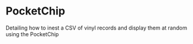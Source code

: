 # PocketChip
Detailing how to inest a CSV of vinyl records and display them at random using the PocketChip
